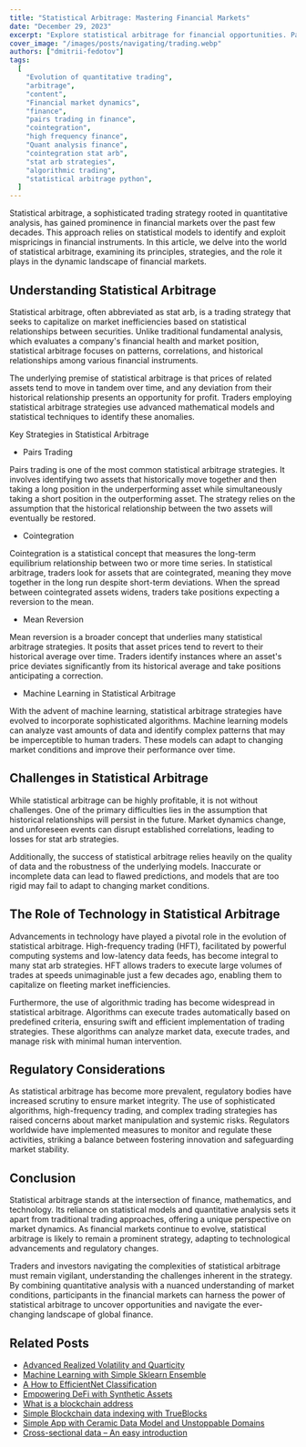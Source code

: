 ```yaml
---
title: "Statistical Arbitrage: Mastering Financial Markets"
date: "December 29, 2023"
excerpt: "Explore statistical arbitrage for financial opportunities. Pairs trading, cointegration, and mean reversion strategies. Optimize with data-driven insights."
cover_image: "/images/posts/navigating/trading.webp"
authors: ["dmitrii-fedotov"]
tags:
  [
    "Evolution of quantitative trading",
    "arbitrage",
    "content",
    "Financial market dynamics",
    "finance",
    "pairs trading in finance",
    "cointegration",
    "high frequency finance",
    "Quant analysis finance",
    "cointegration stat arb",
    "stat arb strategies",
    "algorithmic trading",
    "statistical arbitrage python",
  ]
---
```


Statistical arbitrage, a sophisticated trading strategy rooted in quantitative analysis, has gained prominence in financial markets over the past few decades. This approach relies on statistical models to identify and exploit mispricings in financial instruments. In this article, we delve into the world of statistical arbitrage, examining its principles, strategies, and the role it plays in the dynamic landscape of financial markets.

## Understanding Statistical Arbitrage

Statistical arbitrage, often abbreviated as stat arb, is a trading strategy that seeks to capitalize on market inefficiencies based on statistical relationships between securities. Unlike traditional fundamental analysis, which evaluates a company's financial health and market position, statistical arbitrage focuses on patterns, correlations, and historical relationships among various financial instruments.

The underlying premise of statistical arbitrage is that prices of related assets tend to move in tandem over time, and any deviation from their historical relationship presents an opportunity for profit. Traders employing statistical arbitrage strategies use advanced mathematical models and statistical techniques to identify these anomalies.

Key Strategies in Statistical Arbitrage

- Pairs Trading

Pairs trading is one of the most common statistical arbitrage strategies. It involves identifying two assets that historically move together and then taking a long position in the underperforming asset while simultaneously taking a short position in the outperforming asset. The strategy relies on the assumption that the historical relationship between the two assets will eventually be restored.

- Cointegration

Cointegration is a statistical concept that measures the long-term equilibrium relationship between two or more time series. In statistical arbitrage, traders look for assets that are cointegrated, meaning they move together in the long run despite short-term deviations. When the spread between cointegrated assets widens, traders take positions expecting a reversion to the mean.

- Mean Reversion

Mean reversion is a broader concept that underlies many statistical arbitrage strategies. It posits that asset prices tend to revert to their historical average over time. Traders identify instances where an asset's price deviates significantly from its historical average and take positions anticipating a correction.

- Machine Learning in Statistical Arbitrage

With the advent of machine learning, statistical arbitrage strategies have evolved to incorporate sophisticated algorithms. Machine learning models can analyze vast amounts of data and identify complex patterns that may be imperceptible to human traders. These models can adapt to changing market conditions and improve their performance over time.

## Challenges in Statistical Arbitrage

While statistical arbitrage can be highly profitable, it is not without challenges. One of the primary difficulties lies in the assumption that historical relationships will persist in the future. Market dynamics change, and unforeseen events can disrupt established correlations, leading to losses for stat arb strategies.

Additionally, the success of statistical arbitrage relies heavily on the quality of data and the robustness of the underlying models. Inaccurate or incomplete data can lead to flawed predictions, and models that are too rigid may fail to adapt to changing market conditions.

## The Role of Technology in Statistical Arbitrage

Advancements in technology have played a pivotal role in the evolution of statistical arbitrage. High-frequency trading (HFT), facilitated by powerful computing systems and low-latency data feeds, has become integral to many stat arb strategies. HFT allows traders to execute large volumes of trades at speeds unimaginable just a few decades ago, enabling them to capitalize on fleeting market inefficiencies.

Furthermore, the use of algorithmic trading has become widespread in statistical arbitrage. Algorithms can execute trades automatically based on predefined criteria, ensuring swift and efficient implementation of trading strategies. These algorithms can analyze market data, execute trades, and manage risk with minimal human intervention.

## Regulatory Considerations

As statistical arbitrage has become more prevalent, regulatory bodies have increased scrutiny to ensure market integrity. The use of sophisticated algorithms, high-frequency trading, and complex trading strategies has raised concerns about market manipulation and systemic risks. Regulators worldwide have implemented measures to monitor and regulate these activities, striking a balance between fostering innovation and safeguarding market stability.

## Conclusion

Statistical arbitrage stands at the intersection of finance, mathematics, and technology. Its reliance on statistical models and quantitative analysis sets it apart from traditional trading approaches, offering a unique perspective on market dynamics. As financial markets continue to evolve, statistical arbitrage is likely to remain a prominent strategy, adapting to technological advancements and regulatory changes.

Traders and investors navigating the complexities of statistical arbitrage must remain vigilant, understanding the challenges inherent in the strategy. By combining quantitative analysis with a nuanced understanding of market conditions, participants in the financial markets can harness the power of statistical arbitrage to uncover opportunities and navigate the ever-changing landscape of global finance.

## Related Posts

- [Advanced Realized Volatility and Quarticity](https://dspyt.com/advanced-realized-volatility-and-quarticity)
- [Machine Learning with Simple Sklearn Ensemble](https://dspyt.com/machine-learning-simple-sklearn-ensemble)
- [A How to EfficientNet Classification](https://dspyt.com/efficientnet-classification)
- [Empowering DeFi with Synthetic Assets](https://dspyt.com/synthetix-unleashing-the-power)
- [What is a blockchain address](https://dspyt.com/what-is-blockchain-address)
- [Simple Blockchain data indexing with TrueBlocks](https://dspyt.com/blockchain-data-indexer-with-trueblocks)
- [Simple App with Ceramic Data Model and Unstoppable Domains](https://dspyt.com/simple-app-with-ceramic-data-model-and-unstoppable-domains)
- [Cross-sectional data – An easy introduction](https://dspyt.com/cross-sectional-data-an-easy-introduction)

